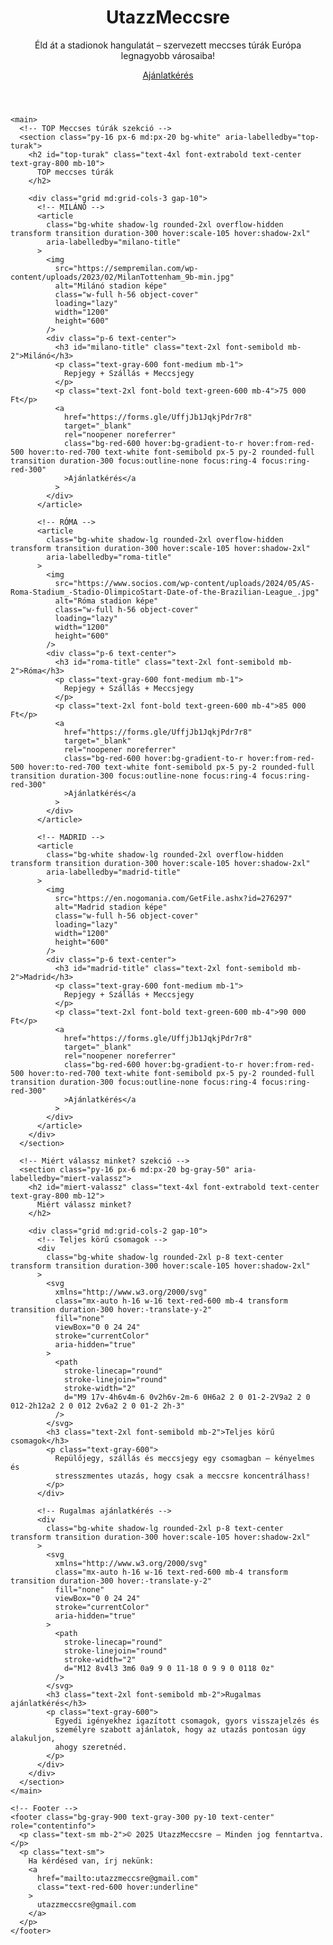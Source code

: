 <!DOCTYPE html>
<html lang="hu">
  <head>
    <meta charset="UTF-8" />
    <meta name="viewport" content="width=device-width, initial-scale=1.0" />
    <meta name="description" content="UtazzMeccsre — szervezett meccses túrák Európa legjobb stadionjaiba. Repjegy, szállás és meccsjegy egy csomagban." />
    <title>UtazzMeccsre – TOP meccses túrák</title>
    <link
      href="https://cdn.jsdelivr.net/npm/tailwindcss@2.2.19/dist/tailwind.min.css"
      rel="stylesheet"
    />
  </head>
  <body class="bg-gray-50 text-gray-900">
    <!-- Hero szekció -->
    <header
      class="relative bg-cover bg-center h-96"
      style="
        background-image: url('https://images.unsplash.com/photo-1517927033932-b3d18e61fb3a?auto=format&fit=crop&w=1950&q=80');
      "
      role="banner"
      aria-label="UtazzMeccsre hero"
    >
      <div
        class="absolute inset-0 bg-black bg-opacity-50 flex flex-col items-center justify-center"
      >
        <h1 class="text-4xl md:text-6xl font-bold text-white mb-4">
          UtazzMeccsre
        </h1>
        <p class="text-xl text-gray-200 mb-6 text-center max-w-2xl">
          Éld át a stadionok hangulatát – szervezett meccses túrák Európa
          legnagyobb városaiba!
        </p>
        <a
          href="https://forms.gle/UffjJb1JqkjPdr7r8"
          target="_blank"
          rel="noopener noreferrer"
          class="bg-red-600 hover:bg-gradient-to-r hover:from-red-500 hover:to-red-700 text-white font-semibold px-6 py-3 rounded-full transition duration-300 focus:outline-none focus:ring-4 focus:ring-red-300"
          aria-label="Ajánlatkérés — új ablakban nyílik meg"
          >Ajánlatkérés</a
        >
      </div>
    </header>

    <main>
      <!-- TOP Meccses túrák szekció -->
      <section class="py-16 px-6 md:px-20 bg-white" aria-labelledby="top-turak">
        <h2 id="top-turak" class="text-4xl font-extrabold text-center text-gray-800 mb-10">
          TOP meccses túrák
        </h2>

        <div class="grid md:grid-cols-3 gap-10">
          <!-- MILÁNÓ -->
          <article
            class="bg-white shadow-lg rounded-2xl overflow-hidden transform transition duration-300 hover:scale-105 hover:shadow-2xl"
            aria-labelledby="milano-title"
          >
            <img
              src="https://sempremilan.com/wp-content/uploads/2023/02/MilanTottenham_9b-min.jpg"
              alt="Milánó stadion képe"
              class="w-full h-56 object-cover"
              loading="lazy"
              width="1200"
              height="600"
            />
            <div class="p-6 text-center">
              <h3 id="milano-title" class="text-2xl font-semibold mb-2">Milánó</h3>
              <p class="text-gray-600 font-medium mb-1">
                Repjegy + Szállás + Meccsjegy
              </p>
              <p class="text-2xl font-bold text-green-600 mb-4">75 000 Ft</p>
              <a
                href="https://forms.gle/UffjJb1JqkjPdr7r8"
                target="_blank"
                rel="noopener noreferrer"
                class="bg-red-600 hover:bg-gradient-to-r hover:from-red-500 hover:to-red-700 text-white font-semibold px-5 py-2 rounded-full transition duration-300 focus:outline-none focus:ring-4 focus:ring-red-300"
                >Ajánlatkérés</a
              >
            </div>
          </article>

          <!-- RÓMA -->
          <article
            class="bg-white shadow-lg rounded-2xl overflow-hidden transform transition duration-300 hover:scale-105 hover:shadow-2xl"
            aria-labelledby="roma-title"
          >
            <img
              src="https://www.socios.com/wp-content/uploads/2024/05/AS-Roma-Stadium_-Stadio-OlimpicoStart-Date-of-the-Brazilian-League_.jpg"
              alt="Róma stadion képe"
              class="w-full h-56 object-cover"
              loading="lazy"
              width="1200"
              height="600"
            />
            <div class="p-6 text-center">
              <h3 id="roma-title" class="text-2xl font-semibold mb-2">Róma</h3>
              <p class="text-gray-600 font-medium mb-1">
                Repjegy + Szállás + Meccsjegy
              </p>
              <p class="text-2xl font-bold text-green-600 mb-4">85 000 Ft</p>
              <a
                href="https://forms.gle/UffjJb1JqkjPdr7r8"
                target="_blank"
                rel="noopener noreferrer"
                class="bg-red-600 hover:bg-gradient-to-r hover:from-red-500 hover:to-red-700 text-white font-semibold px-5 py-2 rounded-full transition duration-300 focus:outline-none focus:ring-4 focus:ring-red-300"
                >Ajánlatkérés</a
              >
            </div>
          </article>

          <!-- MADRID -->
          <article
            class="bg-white shadow-lg rounded-2xl overflow-hidden transform transition duration-300 hover:scale-105 hover:shadow-2xl"
            aria-labelledby="madrid-title"
          >
            <img
              src="https://en.nogomania.com/GetFile.ashx?id=276297"
              alt="Madrid stadion képe"
              class="w-full h-56 object-cover"
              loading="lazy"
              width="1200"
              height="600"
            />
            <div class="p-6 text-center">
              <h3 id="madrid-title" class="text-2xl font-semibold mb-2">Madrid</h3>
              <p class="text-gray-600 font-medium mb-1">
                Repjegy + Szállás + Meccsjegy
              </p>
              <p class="text-2xl font-bold text-green-600 mb-4">90 000 Ft</p>
              <a
                href="https://forms.gle/UffjJb1JqkjPdr7r8"
                target="_blank"
                rel="noopener noreferrer"
                class="bg-red-600 hover:bg-gradient-to-r hover:from-red-500 hover:to-red-700 text-white font-semibold px-5 py-2 rounded-full transition duration-300 focus:outline-none focus:ring-4 focus:ring-red-300"
                >Ajánlatkérés</a
              >
            </div>
          </article>
        </div>
      </section>

      <!-- Miért válassz minket? szekció -->
      <section class="py-16 px-6 md:px-20 bg-gray-50" aria-labelledby="miert-valassz">
        <h2 id="miert-valassz" class="text-4xl font-extrabold text-center text-gray-800 mb-12">
          Miért válassz minket?
        </h2>

        <div class="grid md:grid-cols-2 gap-10">
          <!-- Teljes körű csomagok -->
          <div
            class="bg-white shadow-lg rounded-2xl p-8 text-center transform transition duration-300 hover:scale-105 hover:shadow-2xl"
          >
            <svg
              xmlns="http://www.w3.org/2000/svg"
              class="mx-auto h-16 w-16 text-red-600 mb-4 transform transition duration-300 hover:-translate-y-2"
              fill="none"
              viewBox="0 0 24 24"
              stroke="currentColor"
              aria-hidden="true"
            >
              <path
                stroke-linecap="round"
                stroke-linejoin="round"
                stroke-width="2"
                d="M9 17v-4h6v4m-6 0v2h6v-2m-6 0H6a2 2 0 01-2-2V9a2 2 0 012-2h12a2 2 0 012 2v6a2 2 0 01-2 2h-3"
              />
            </svg>
            <h3 class="text-2xl font-semibold mb-2">Teljes körű csomagok</h3>
            <p class="text-gray-600">
              Repülőjegy, szállás és meccsjegy egy csomagban – kényelmes és
              stresszmentes utazás, hogy csak a meccsre koncentrálhass!
            </p>
          </div>

          <!-- Rugalmas ajánlatkérés -->
          <div
            class="bg-white shadow-lg rounded-2xl p-8 text-center transform transition duration-300 hover:scale-105 hover:shadow-2xl"
          >
            <svg
              xmlns="http://www.w3.org/2000/svg"
              class="mx-auto h-16 w-16 text-red-600 mb-4 transform transition duration-300 hover:-translate-y-2"
              fill="none"
              viewBox="0 0 24 24"
              stroke="currentColor"
              aria-hidden="true"
            >
              <path
                stroke-linecap="round"
                stroke-linejoin="round"
                stroke-width="2"
                d="M12 8v4l3 3m6 0a9 9 0 11-18 0 9 9 0 0118 0z"
              />
            </svg>
            <h3 class="text-2xl font-semibold mb-2">Rugalmas ajánlatkérés</h3>
            <p class="text-gray-600">
              Egyedi igényekhez igazított csomagok, gyors visszajelzés és
              személyre szabott ajánlatok, hogy az utazás pontosan úgy alakuljon,
              ahogy szeretnéd.
            </p>
          </div>
        </div>
      </section>
    </main>

    <!-- Footer -->
    <footer class="bg-gray-900 text-gray-300 py-10 text-center" role="contentinfo">
      <p class="text-sm mb-2">© 2025 UtazzMeccsre – Minden jog fenntartva.</p>
      <p class="text-sm">
        Ha kérdésed van, írj nekünk:
        <a
          href="mailto:utazzmeccsre@gmail.com"
          class="text-red-600 hover:underline"
        >
          utazzmeccsre@gmail.com
        </a>
      </p>
    </footer>
  </body>
</html>
